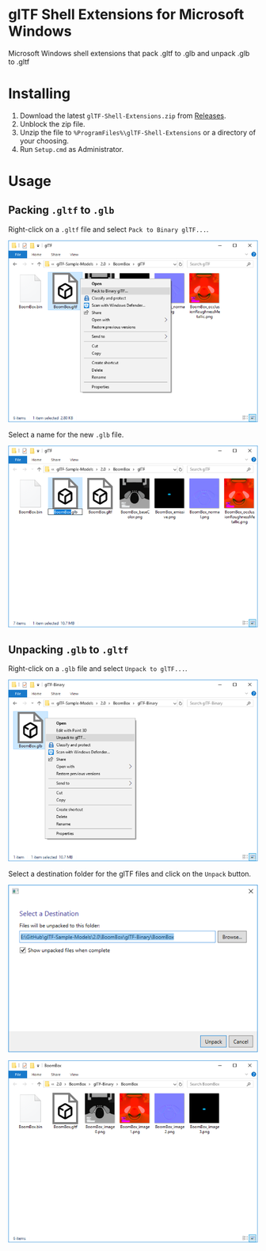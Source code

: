# glTF Shell Extensions for Microsoft Windows
Microsoft Windows shell extensions that pack .gltf to .glb and unpack .glb to .gltf

# Installing
1. Download the latest `glTF-Shell-Extensions.zip` from [Releases](https://github.com/bghgary/glTF-Shell-Extensions/releases).
2. Unblock the zip file.
3. Unzip the file to `%ProgramFiles%\glTF-Shell-Extensions` or a directory of your choosing.
4. Run `Setup.cmd` as Administrator.

# Usage
## Packing `.gltf` to `.glb`

Right-click on a `.gltf` file and select `Pack to Binary glTF...`.

![](/figures/pack1.png)

Select a name for the new `.glb` file.

![](/figures/pack2.png)

## Unpacking `.glb` to `.gltf`

Right-click on a `.glb` file and select `Unpack to glTF...`.

![](/figures/unpack1.png)

Select a destination folder for the glTF files and click on the `Unpack` button.

![](/figures/unpack2.png)

![](/figures/unpack3.png)
